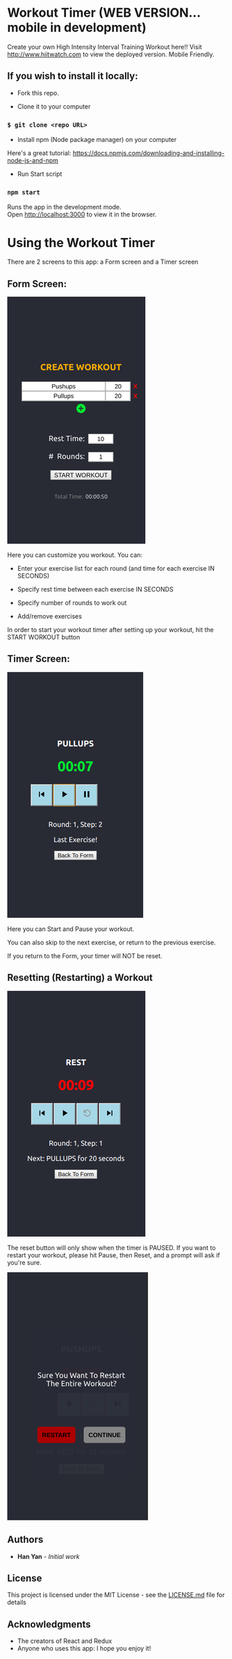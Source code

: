 # Workout Timer (WEB VERSION... mobile in development)

Create your own High Intensity Interval Training Workout here!!  Visit http://www.hiitwatch.com to view the deployed version.  Mobile Friendly.

## If you wish to install it locally:

* Fork this repo.

* Clone it to your computer

### `$ git clone <repo URL>`

* Install npm (Node package manager) on your computer

Here's a great tutorial: https://docs.npmjs.com/downloading-and-installing-node-js-and-npm

* Run Start script

### `npm start`

Runs the app in the development mode.<br>
Open [http://localhost:3000](http://localhost:3000) to view it in the browser.


# Using the Workout Timer

There are 2 screens to this app:  a Form screen and a Timer screen

## Form Screen:

![Form Screen](/WebVersion/src/images/formview.png)

Here you can customize you workout.  You can:

* Enter your exercise list for each round (and time for each exercise IN SECONDS)

* Specify rest time between each exercise IN SECONDS

* Specify number of rounds to work out

* Add/remove exercises

In order to start your workout timer after setting up your workout, hit the START WORKOUT button

## Timer Screen:

![Timer Screen](/WebVersion/src/images/timerview.png)

Here you can Start and Pause your workout.

You can also skip to the next exercise, or return to the previous exercise.

If you return to the Form, your timer will NOT be reset.  

## Resetting (Restarting) a Workout

![Timer Screen Paused](/WebVersion/src/images/timerpaused.png)

The reset button will only show when the timer is PAUSED.  If you want to restart your workout, please hit Pause, then Reset, and a prompt will ask if you're sure.

![Reset Prompt](/WebVersion/src/images/resetprompt.png)


## Authors

* **Han Yan** - *Initial work*

## License

This project is licensed under the MIT License - see the [LICENSE.md](LICENSE.md) file for details

## Acknowledgments

* The creators of React and Redux
* Anyone who uses this app:  I hope you enjoy it!